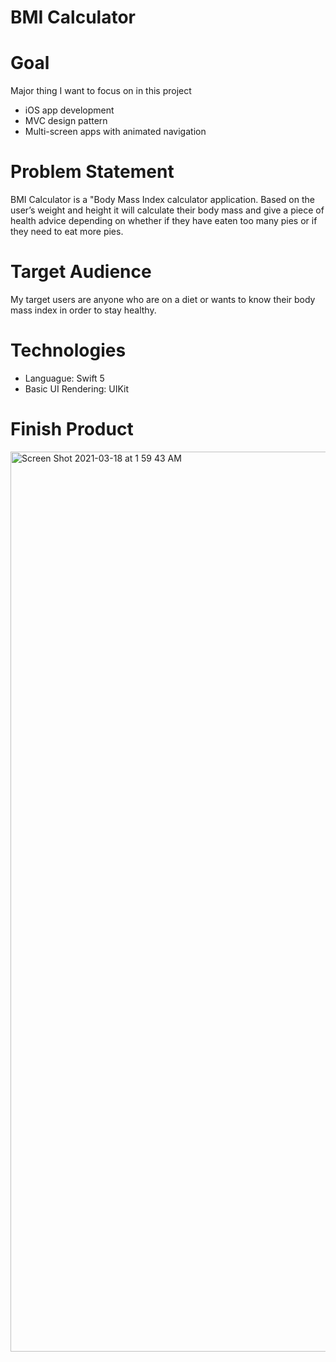 # BMI Calculator

# Goal
Major thing I want to focus on in this project
- iOS app development
- MVC design pattern
- Multi-screen apps with animated navigation

# Problem Statement
BMI Calculator is a "Body Mass Index calculator application. Based on the user’s weight and height it will calculate their body mass and give a piece of health advice depending on whether if they have eaten too many pies or if they need to eat more pies.

# Target Audience
My target users are anyone who are on a diet or wants to know their body mass index in order to stay healthy.

# Technologies
- Languague: Swift 5
- Basic UI Rendering: UIKit

# Finish Product
<img width="1440" alt="Screen Shot 2021-03-18 at 1 59 43 AM" src="https://user-images.githubusercontent.com/55165183/111581391-8a949b00-878f-11eb-92ca-9ee98e8c0dfe.png">
